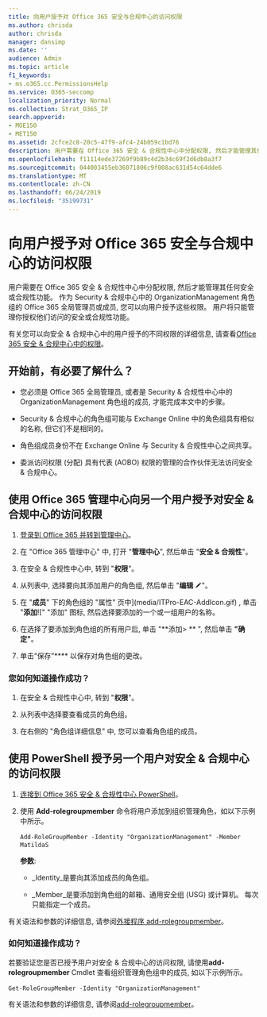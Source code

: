 ```yaml
---
title: 向用户授予对 Office 365 安全与合规中心的访问权限
ms.author: chrisda
author: chrisda
manager: dansimp
ms.date: ''
audience: Admin
ms.topic: article
f1_keywords:
- ms.o365.cc.PermissionsHelp
ms.service: O365-seccomp
localization_priority: Normal
ms.collection: Strat_O365_IP
search.appverid:
- MOE150
- MET150
ms.assetid: 2cfce2c8-20c5-47f9-afc4-24b059c1bd76
description: 用户需要在 Office 365 安全 & 合规性中心中分配权限, 然后才能管理其任何安全或合规性功能。
ms.openlocfilehash: f11114ede37269f9b89c4d2b34c69f2d6db8a3f7
ms.sourcegitcommit: 044003455eb36071806c9f008ac631d54c64dde6
ms.translationtype: MT
ms.contentlocale: zh-CN
ms.lasthandoff: 06/24/2019
ms.locfileid: "35199731"
---
```

# <a name="give-users-access-to-the-office-365-security--compliance-center"></a>向用户授予对 Office 365 安全与合规中心的访问权限

用户需要在 Office 365 安全 & 合规性中心中分配权限, 然后才能管理其任何安全或合规性功能。 作为 Security & 合规中心中的 OrganizationManagement 角色组的 Office 365 全局管理员或成员, 您可以向用户授予这些权限。 用户将只能管理你授权他们访问的安全或合规性功能。 
  
有关您可以向安全 & 合规中心中的用户授予的不同权限的详细信息, 请查看[Office 365 安全 & 合规中心中的权限](permissions-in-the-security-and-compliance-center.md)。
  
## <a name="what-do-you-need-to-know-before-you-begin"></a>开始前，有必要了解什么？

- 您必须是 Office 365 全局管理员, 或者是 Security & 合规性中心中的 OrganizationManagement 角色组的成员, 才能完成本文中的步骤。

- Security & 合规中心的角色组可能与 Exchange Online 中的角色组具有相似的名称, 但它们不是相同的。

- 角色组成员身份不在 Exchange Online 与 Security & 合规性中心之间共享。

- 委派访问权限 (分配) 具有代表 (AOBO) 权限的管理的合作伙伴无法访问安全 & 合规中心。

## <a name="use-the-office-365-admin-center-to-give-another-user-access-to-the-security--compliance-center"></a>使用 Office 365 管理中心向另一个用户授予对安全 & 合规中心的访问权限

1. [登录到 Office 365 并转到管理中心](https://go.microsoft.com/fwlink/p/?LinkId=525275)。

2. 在 "Office 365 管理中心" 中, 打开 "**管理中心**", 然后单击 "**安全 & 合规性**"。

3. 在安全 & 合规性中心中, 转到 "**权限**"。

4. 从列表中, 选择要向其添加用户的角色组, 然后单击 "**编辑** ![编辑图标](media/O365-MDM-CreatePolicy-EditIcon.gif)"。

5. 在 "**成员**" 下的角色组的 "属性" 页中](media/ITPro-EAC-AddIcon.gif) , 单击 "**添加**![" "添加" 图标, 然后选择要添加的一个或一组用户的名称。

6. 在选择了要添加到角色组的所有用户后, 单击 "**添加\> ** ", 然后单击 **"确定"**。

7. 单击“保存”**** 以保存对角色组的更改。

### <a name="how-do-you-know-this-worked"></a>您如何知道操作成功？

1. 在安全 & 合规性中心中, 转到 "**权限**"。

2. 从列表中选择要查看成员的角色组。

3. 在右侧的 "角色组详细信息" 中, 您可以查看角色组的成员。

## <a name="use-powershell-to-give-another-user-access-to-the-security--compliance-center"></a>使用 PowerShell 授予另一个用户对安全 & 合规中心的访问权限

1. [连接到 Office 365 安全 & 合规性中心 PowerShell](https://docs.microsoft.com/en-us/powershell/exchange/office-365-scc/connect-to-scc-powershell/connect-to-scc-powershell?view=exchange-ps)。

2. 使用 **Add-rolegroupmember** 命令将用户添加到组织管理角色，如以下示例中所示。

   ```
   Add-RoleGroupMember -Identity "OrganizationManagement" -Member MatildaS
   ```

   **参数**:
  
   - _Identity_是要向其添加成员的角色组。

   - _Member_是要添加到角色组的邮箱、通用安全组 (USG) 或计算机。 每次只能指定一个成员。

有关语法和参数的详细信息, 请参阅[外接程序 add-rolegroupmember](https://go.microsoft.com/fwlink/p/?LinkId=510859)。
  
### <a name="how-do-you-know-this-worked"></a>如何知道操作成功？

若要验证您是否已授予用户对安全 & 合规中心的访问权限, 请使用**add-rolegroupmember** Cmdlet 查看组织管理角色组中的成员, 如以下示例所示。
  
```
Get-RoleGroupMember -Identity "OrganizationManagement"
```

有关语法和参数的详细信息, 请参阅[add-rolegroupmember](https://go.microsoft.com/fwlink/p/?LinkId=510860)。
